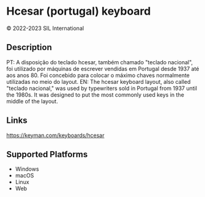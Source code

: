 Hcesar (portugal) keyboard
==============

© 2022-2023 SIL International

Description
-----------

PT: A disposição do teclado hcesar, também chamado "teclado nacional", foi utilizado por máquinas de escrever vendidas em Portugal desde 1937 até aos anos 80. Foi concebido para colocar o máximo
chaves normalmente utilizadas no meio do layout.
EN: The hcesar keyboard layout, also called "teclado nacional," was used by typewriters sold in Portugal from 1937 until the 1980s. It was designed to put the most
commonly used keys in the middle of the layout. 

Links
-----
https://keyman.com/keyboards/hcesar

Supported Platforms
-------------------
 * Windows
 * macOS
 * Linux
 * Web

